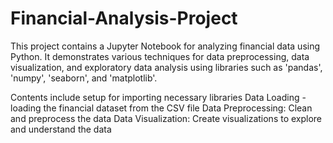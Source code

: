# Financial-Analysis-Project

This project contains a Jupyter Notebook for analyzing financial data using Python. It demonstrates various techniques for data preprocessing, data visualization, and exploratory data analysis using libraries such as 'pandas', 'numpy', 'seaborn', and 'matplotlib'.

Contents include setup for importing necessary libraries Data Loading - loading the financial dataset from the CSV file Data Preprocessing: Clean and preprocess the data Data Visualization: Create visualizations to explore and understand the data
